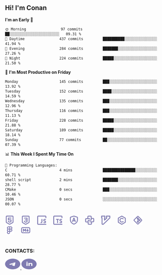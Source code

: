 ## Hi! I'm Conan

<!--START_SECTION:waka-->
**I'm an Early 🐤** 

```text
🌞 Morning                97 commits          ██░░░░░░░░░░░░░░░░░░░░░░░   09.31 % 
🌆 Daytime                437 commits         ██████████░░░░░░░░░░░░░░░   41.94 % 
🌃 Evening                284 commits         ███████░░░░░░░░░░░░░░░░░░   27.26 % 
🌙 Night                  224 commits         █████░░░░░░░░░░░░░░░░░░░░   21.50 % 
```
📅 **I'm Most Productive on Friday** 

```text
Monday                   145 commits         ███░░░░░░░░░░░░░░░░░░░░░░   13.92 % 
Tuesday                  152 commits         ████░░░░░░░░░░░░░░░░░░░░░   14.59 % 
Wednesday                135 commits         ███░░░░░░░░░░░░░░░░░░░░░░   12.96 % 
Thursday                 116 commits         ███░░░░░░░░░░░░░░░░░░░░░░   11.13 % 
Friday                   228 commits         █████░░░░░░░░░░░░░░░░░░░░   21.88 % 
Saturday                 189 commits         █████░░░░░░░░░░░░░░░░░░░░   18.14 % 
Sunday                   77 commits          ██░░░░░░░░░░░░░░░░░░░░░░░   07.39 % 
```


📊 **This Week I Spent My Time On** 

```text
💬 Programming Languages: 
C                        4 mins              ███████████████░░░░░░░░░░   60.71 % 
shell script             2 mins              ███████░░░░░░░░░░░░░░░░░░   28.77 % 
CMake                    0 secs              ███░░░░░░░░░░░░░░░░░░░░░░   10.46 % 
JSON                     0 secs              ░░░░░░░░░░░░░░░░░░░░░░░░░   00.07 % 
```


<!--END_SECTION:waka-->


<br>

<div align="left">
  <img src="icons/skills/html.svg" height="30" alt="html5"/>
  <img width="15"/>
  <img src="icons/skills/css.svg" height="30" alt="css"/>
    <img width="15"/>
  <img src="icons/skills/javascript.svg" height="30" alt="javascript"/>
  <img width="15"/>
  <img src="icons/skills/typescript.svg" height="30" alt="typescript"/>
  <img width="15"/>
  <img src="icons/skills/angular.svg" height="30" alt="angular"/>
  <img width="15"/>
  <img src="icons/skills/python.svg" height="30" alt="python"/>
  <img width="15"/>
  <img src="icons/skills/vim.svg" height="30" alt="vim"  />
  <img width="15"/>
  <img src="icons/skills/c.svg" height="30" alt="c"/>
  <img width="15"/>
  <img src="icons/skills/git.svg" height="30" alt="git"/>
  <img width="15"/>
  <img src="icons/skills/figma.svg" height="30" alt="figma"/>
  <img width="15"/>
  <img src="icons/skills/markdown.svg" height="30" alt="markdown"/>
</div>

<br>


### CONTACTS:

<div align="left">
  <a href="https://t.me/gkkconan">
    <img src="icons/contacts/telegram.svg" width="50" height="35" alt="telegram"/>
  </a>
  <a href="https://www.linkedin.com/in/gkkconan">
    <img src="icons/contacts/linkedin.svg" width="50" height="35" alt="linkedin"/>
  </a>
</div>
